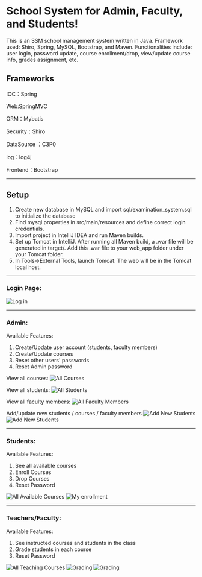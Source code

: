 # School System for Admin, Faculty, and Students!

This is an SSM school management system written in Java. Framework used: Shiro, Spring, MySQL, Bootstrap, and Maven.
Functionalities include: user login, password update, course enrollment/drop, view/update course info, grades assignment, etc.

## Frameworks
IOC：Spring

Web:SpringMVC

ORM：Mybatis

Security：Shiro

DataSource ：C3P0

log：log4j

Frontend：Bootstrap

---
## Setup
1. Create new database in MySQL and import sql/examination_system.sql to initialize the database
2. Find mysql.properties in src/main/resources and define correct login credentials.
3. Import project in IntelliJ IDEA and run Maven builds.
4. Set up Tomcat in IntelliJ. After running all Maven build, a .war file will be generated in target/. Add this .war file to your web_app folder under your Tomcat folder.
5. In Tools->External Tools, launch Tomcat. The web will be in the Tomcat local host.
---
### Login Page:
![Log in](./School-Management-System/demo/Login.png)

---
### Admin:
Available Features:
1. Create/Update user account (students, faculty members)
2. Create/Update courses
3. Reset other users' passwords
4. Reset Admin password

View all courses:
![All Courses](./School-Management-System/demo/admin_demo/all_courses.png)

View all students:
![All Students](./School-Management-System/demo/admin_demo/all_students.png)

View all faculty members:
![All Faculty Members](./School-Management-System/demo/admin_demo/Faculty_members.png)

Add/update new students / courses / faculty members
![Add New Students](./School-Management-System/demo/admin_demo/add_new_studnet.png)
![Add New Students](./School-Management-System/demo/admin_demo/add_course.png)

---
### Students:
Available Features:
1. See all available courses
2. Enroll Courses
3. Drop Courses
4. Reset Password

![All Available Courses](./School-Management-System/demo/student_ui_demo/all_courses.png)
![My enrollment](./School-Management-System/demo/student_ui_demo/my_enrollment.png)

---
### Teachers/Faculty:
Available Features:
1. See instructed courses and students in the class
2. Grade students in each course
3. Reset Password

![All Teaching Courses](./School-Management-System/demo/teacher_ui_demo/my_courses.png)
![Grading](./School-Management-System/demo/teacher_ui_demo/grade_student.png)
![Grading](./School-Management-System/demo/teacher_ui_demo/grade_studnet2.png)
